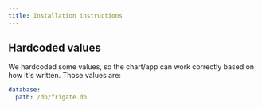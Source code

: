 ```yaml
---
title: Installation instructions
---
```


## Hardcoded values

We hardcoded some values, so the chart/app can work correctly based on how it's written.
Those values are:

```yaml
database:
  path: /db/frigate.db
```
